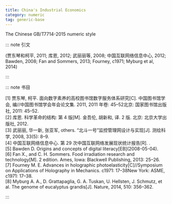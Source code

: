```yaml
---
title: China's Industrial Economics
category: numeric
tag: generic-base
---
```


<!-- 此文件由脚本自动生成，请勿手动修改！ -->

The Chinese GB/T7714-2015 numeric style


::: note 引文

(贾东琴和柯平, 2011; 库恩, 2012; 武丽丽等, 2008; 中国互联网络信息中心, 2012; Bawden, 2008; Fan and Sommers, 2013; Fourney, c1971; Myburg et al, 2014)

:::



::: note 书目

  <div class="csl-bib-body">
    <div class="csl-entry">
    <div class="csl-left-margin">[1] 贾东琴, 柯平. 面向数字素养的高校图书馆数字服务体系研究[C]. 中国图书馆学会, 编//中国图书馆学会年会论文集. 2011, 2011 年卷: 45–52北京: 国家图书馆出版社, 2011: 45–52.</div></div>
    <div class="csl-entry">
    <div class="csl-left-margin">[2] 库恩. 科学革命的结构: 第 4 版[M]. 金吾伦, 胡新和, 译. 2 版. 北京: 北京大学出版社, 2012.</div></div>
    <div class="csl-entry">
    <div class="csl-left-margin">[3] 武丽丽, 华一新, 张亚军, others. “北斗一号”监控管理网设计与实现[J]. 测绘科学, 2008, 33(5): 8–9.</div></div>
    <div class="csl-entry">
    <div class="csl-left-margin">[4] 中国互联网络信息中心. 第 29 次中国互联网络发展现状统计报告[R]. .</div></div>
    <div class="csl-entry">
    <div class="csl-left-margin">[5] Bawden D. Origins and concepts of digital literacy[EB](2008-05-04).</div></div>
    <div class="csl-entry">
    <div class="csl-left-margin">[6] Fan X., and C. H. Sommers. Food irradiation research and technology[M]. 2 edition. Ames, Iowa: Blackwell Publishing, 2013: 25–26.</div></div>
    <div class="csl-entry">
    <div class="csl-left-margin">[7] Fourney M. E. Advances in holographic photoelasticity[C]//Symposium on Applications of Holography in Mechanics. c1971: 17–38New York: ASME, c1971: 17–38.</div></div>
    <div class="csl-entry">
    <div class="csl-left-margin">[8] Myburg A. A., D. Grattapaglia, G. A. Tuskan, U. Hellsten, J. Schmutz, et al. The genome of eucalyptus grandis[J]. Nature, 2014, 510: 356–362.</div></div>
  </div>


:::

<!-- more -->